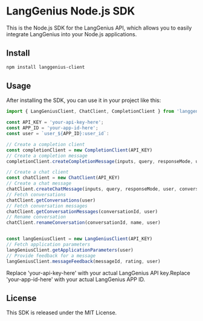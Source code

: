 # LangGenius Node.js SDK
This is the Node.js SDK for the LangGenius API, which allows you to easily integrate LangGenius into your Node.js applications.

## Install
```bash
npm install langgenius-client
```

## Usage
After installing the SDK, you can use it in your project like this:

```js
import { LangGeniusClient, ChatClient, CompletionClient } from 'langgenius-client'

const API_KEY = 'your-api-key-here';
const APP_ID = 'your-app-id-here';
const user = `user_${APP_ID}:user_id`:

// Create a completion client
const completionClient = new CompletionClient(API_KEY)
// Create a completion message
completionClient.createCompletionMessage(inputs, query, responseMode, user)

// Create a chat client
const chatClient = new ChatClient(API_KEY)
// Create a chat message
chatClient.createChatMessage(inputs, query, responseMode, user, conversationId)
// Fetch conversations
chatClient.getConversations(user)
// Fetch conversation messages
chatClient.getConversationMessages(conversationId, user)
// Rename conversation
chatClient.renameConversation(conversationId, name, user)


const langGeniusClient = new LangGeniusClient(API_KEY)
// Fetch application parameters
langGeniusClient.getApplicationParameters(user)
// Provide feedback for a message
langGeniusClient.messageFeedback(messageId, rating, user)

```

Replace 'your-api-key-here' with your actual LangGenius API key.Replace 'your-app-id-here' with your actual LangGenius APP ID.

## License
This SDK is released under the MIT License.